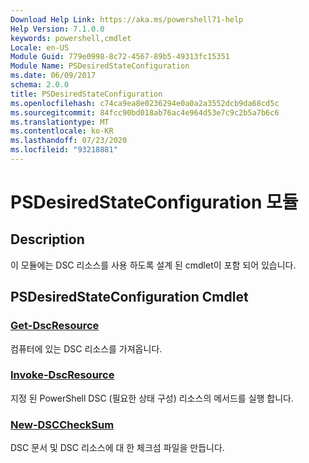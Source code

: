 ```yaml
---
Download Help Link: https://aka.ms/powershell71-help
Help Version: 7.1.0.0
keywords: powershell,cmdlet
Locale: en-US
Module Guid: 779e0998-8c72-4567-89b5-49313fc15351
Module Name: PSDesiredStateConfiguration
ms.date: 06/09/2017
schema: 2.0.0
title: PSDesiredStateConfiguration
ms.openlocfilehash: c74ca9ea8e0236294e0a0a2a3552dcb9da68cd5c
ms.sourcegitcommit: 84fcc90bd018ab76ac4e964d53e7c9c2b5a7b6c6
ms.translationtype: MT
ms.contentlocale: ko-KR
ms.lasthandoff: 07/23/2020
ms.locfileid: "93218881"
---
```

# PSDesiredStateConfiguration 모듈

## Description
이 모듈에는 DSC 리소스를 사용 하도록 설계 된 cmdlet이 포함 되어 있습니다.

## PSDesiredStateConfiguration Cmdlet

### [Get-DscResource](Get-DscResource.md)
컴퓨터에 있는 DSC 리소스를 가져옵니다.

### [Invoke-DscResource](Invoke-DscResource.md)
지정 된 PowerShell DSC (필요한 상태 구성) 리소스의 메서드를 실행 합니다.

### [New-DSCCheckSum](New-DSCCheckSum.md)
DSC 문서 및 DSC 리소스에 대 한 체크섬 파일을 만듭니다.
